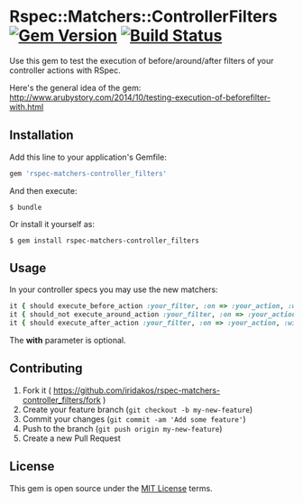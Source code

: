 # Rspec::Matchers::ControllerFilters [![Gem Version](https://badge.fury.io/rb/rspec-matchers-controller_filters.png)](https://badge.fury.io/rb/rspec-matchers-controller_filters) [![Build Status](https://travis-ci.org/iridakos/rspec-matchers-controller_filters.svg?branch=master)](https://travis-ci.org/iridakos/rspec-matchers-controller_filters)

Use this gem to test the execution of before/around/after filters of your controller actions with RSpec.

Here's the general idea of the gem:
http://www.arubystory.com/2014/10/testing-execution-of-beforefilter-with.html

## Installation

Add this line to your application's Gemfile:

```ruby
gem 'rspec-matchers-controller_filters'
```

And then execute:

    $ bundle

Or install it yourself as:

    $ gem install rspec-matchers-controller_filters

## Usage

In your controller specs you may use the new matchers:

```ruby
it { should execute_before_action :your_filter, :on => :your_action, :with => { :parameter_name => 'parameter_value'} }
it { should_not execute_around_action :your_filter, :on => :your_action, :with => { :parameter_name => 'parameter_value'} }
it { should execute_after_action :your_filter, :on => :your_action, :with => { :parameter_name => 'parameter_value'} }
```

The **with** parameter is optional.

## Contributing

1. Fork it ( https://github.com/iridakos/rspec-matchers-controller_filters/fork )
2. Create your feature branch (`git checkout -b my-new-feature`)
3. Commit your changes (`git commit -am 'Add some feature'`)
4. Push to the branch (`git push origin my-new-feature`)
5. Create a new Pull Request

## License

This gem is open source under the [MIT License](https://opensource.org/licenses/MIT) terms.
